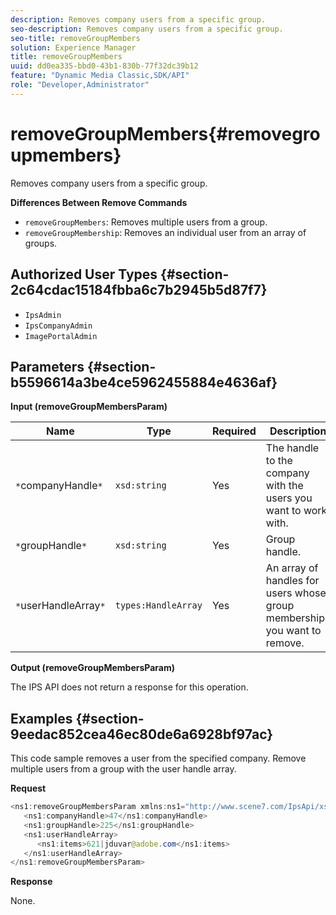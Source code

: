 ```yaml
---
description: Removes company users from a specific group.
seo-description: Removes company users from a specific group.
seo-title: removeGroupMembers
solution: Experience Manager
title: removeGroupMembers
uuid: dd0ea335-bbd0-43b1-830b-77f32dc39b12
feature: "Dynamic Media Classic,SDK/API"
role: "Developer,Administrator"
---
```


# removeGroupMembers{#removegroupmembers}

Removes company users from a specific group.

 **Differences Between Remove Commands**

* `removeGroupMembers`: Removes multiple users from a group. 
* `removeGroupMembership`: Removes an individual user from an array of groups.

## Authorized User Types {#section-2c64cdac15184fbba6c7b2945b5d87f7}

* `IpsAdmin` 
* `IpsCompanyAdmin` 
* `ImagePortalAdmin`

## Parameters {#section-b5596614a3be4ce5962455884e4636af}

**Input (removeGroupMembersParam)** 

|  Name  | Type  | Required  | Description  |
|---|---|---|---|
|  `*`companyHandle`*`  | `xsd:string`  | Yes  | The handle to the company with the users you want to work with.  |
|  `*`groupHandle`*`  | `xsd:string`  | Yes  | Group handle.  |
|  `*`userHandleArray`*`  | `types:HandleArray`  | Yes  | An array of handles for users whose group memberships you want to remove.  |

**Output (removeGroupMembersParam)**

The IPS API does not return a response for this operation.

## Examples {#section-9eedac852cea46ec80de6a6928bf97ac}

This code sample removes a user from the specified company. Remove multiple users from a group with the user handle array.

**Request** 

```java
<ns1:removeGroupMembersParam xmlns:ns1="http://www.scene7.com/IpsApi/xsd">
   <ns1:companyHandle>47</ns1:companyHandle>
   <ns1:groupHandle>225</ns1:groupHandle>
   <ns1:userHandleArray>
      <ns1:items>621|jduvar@adobe.com</ns1:items>
   </ns1:userHandleArray>
</ns1:removeGroupMembersParam>
```

**Response**

None. 
